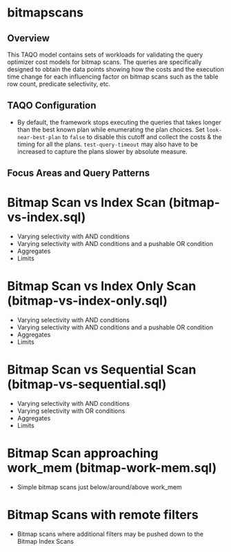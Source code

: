 # bitmapscans

## Overview

This TAQO model contains sets of workloads for validating the query optimizer cost models for bitmap scans. The queries are specifically designed to obtain the data points showing how the costs and the execution time change for each influencing factor on bitmap scans such as the table row count, predicate selectivity, etc.

## TAQO Configuration
* By default, the framework stops executing the queries that takes longer than the best known plan while enumerating the plan choices. Set `look-near-best-plan` to `false` to disable this cutoff and collect the costs & the timing for all the plans. `test-query-timeout` may also have to be increased to capture the plans slower by absolute measure.

## Focus Areas and Query Patterns
# Bitmap Scan vs Index Scan (bitmap-vs-index.sql)
* Varying selectivity with AND conditions
* Varying selectivity with AND conditions and a pushable OR condition
* Aggregates
* Limits

# Bitmap Scan vs Index Only Scan (bitmap-vs-index-only.sql)
* Varying selectivity with AND conditions
* Varying selectivity with AND conditions and a pushable OR condition
* Aggregates
* Limits

# Bitmap Scan vs Sequential Scan (bitmap-vs-sequential.sql)
* Varying selectivity with AND conditions
* Varying selectivity with OR conditions
* Aggregates
* Limits

# Bitmap Scan approaching work_mem (bitmap-work-mem.sql)
* Simple bitmap scans just below/around/above work_mem

# Bitmap Scans with remote filters
* Bitmap scans where additional filters may be pushed down to the Bitmap Index Scans
